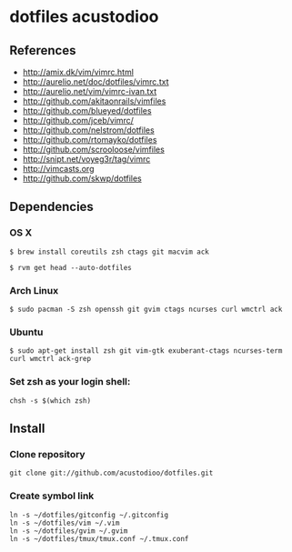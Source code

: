 # dotfiles acustodioo

## References

* http://amix.dk/vim/vimrc.html
* http://aurelio.net/doc/dotfiles/vimrc.txt
* http://aurelio.net/vim/vimrc-ivan.txt
* http://github.com/akitaonrails/vimfiles
* http://github.com/blueyed/dotfiles
* http://github.com/jceb/vimrc/
* http://github.com/nelstrom/dotfiles
* http://github.com/rtomayko/dotfiles
* http://github.com/scrooloose/vimfiles
* http://snipt.net/voyeg3r/tag/vimrc
* http://vimcasts.org
* http://github.com/skwp/dotfiles

## Dependencies

### OS X

	$ brew install coreutils zsh ctags git macvim ack

	$ rvm get head --auto-dotfiles

### Arch Linux

	$ sudo pacman -S zsh openssh git gvim ctags ncurses curl wmctrl ack

### Ubuntu

	$ sudo apt-get install zsh git vim-gtk exuberant-ctags ncurses-term curl wmctrl ack-grep

### Set zsh as your login shell:

	chsh -s $(which zsh)

## Install

### Clone repository

	git clone git://github.com/acustodioo/dotfiles.git

### Create symbol link

	ln -s ~/dotfiles/gitconfig ~/.gitconfig
	ln -s ~/dotfiles/vim ~/.vim
	ln -s ~/dotfiles/gvim ~/.gvim
	ln -s ~/dotfiles/tmux/tmux.conf ~/.tmux.conf

<!-- vim:noet -->
